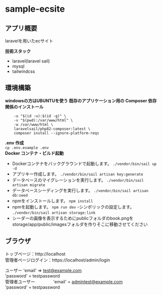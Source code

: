 # sample-ecsite


## アプリ概要
laravelを用いたecサイト

**技術スタック**
- laravel(laravel sail)
- mysql
- tailwindcss

## 環境構築
**windowsの方はUBUNTUを使う**
**既存のアプリケーション用の Composer 依存関係のインストール**
``` docker run --rm \
    -u "$(id -u):$(id -g)" \
    -v "$(pwd):/var/www/html" \
    -w /var/www/html \
    laravelsail/php82-composer:latest \
    composer install --ignore-platform-reqs
```  
**.env 作成**  
``` cp .env.example .env ```  
**Docker コンテナ・ビルド起動**  
- Dockerコンテナをバックグラウンドで起動します。
``` ./vendor/bin/sail up -d ```
- アプリキー作成します。
``` ./vendor/bin/sail artisan key:generate ```
- データベースのマイグレーションを実行します。
``` ./vendor/bin/sail artisan migrate ```
- データベースシーディングを実行します。
``` ./vendor/bin/sail artisan db:seed ```
- npmをインストールします。
``` npm install ```
- npmを起動します。
``` npm run dev ```
-シンボリックの設定します。
``` ./vendor/bin/sail artisan storage:link ```
- シーダーの画像を表示するためにpublicフォルダのbook.pngをstorage/app/public/imagesフォルダを作りそこに移動させてください

## ブラウザ
トップページ：http://localhost  
管理者ページログイン：https://localhost/admin/login

ユーザー
'email' => test@example.com  
'password' = testpassword  
管理者ユーザー　　　　
'email' = admintest@example.com  
'password' = testpassword  
